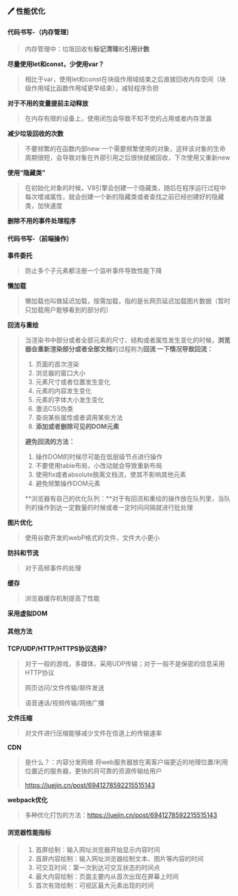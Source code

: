 ### :pen: 性能优化

#### 代码书写-（内存管理）

> 内存管理中：垃圾回收有**标记清理**和**引用计数**

**尽量使用let和const，少使用var？**

> 相比于var，使用let和const在块级作用域结束之后直接回收内存空间（块级作用域比函数作用域更早结束），减轻程序负担

**对于不用的变量提前主动释放**

> 在内存有限的设备上，使用闭包会导致不知不觉的占用或者内存泄漏

**减少垃圾回收的次数**

> 不要频繁的在函数内部new 一个需要频繁使用的对象，这样该对象的生命周期很短，会导致对象在外部引用之后很快就被回收，下次使用又重新new 

**使用“隐藏类”**

> 在初始化对象的时候，V8引擎会创建一个隐藏类，随后在程序运行过程中每次增减属性，就会创建一个新的隐藏类或者查找之前已经创建好的隐藏类，加快速度

**删除不用的事件处理程序**



#### 代码书写-（前端操作）

**事件委托**

> 防止多个子元素都注册一个监听事件导致性能下降

**懒加载**

> 懒加载也叫做延迟加载，按需加载，指的是长网页延迟加载图片数据（暂时只加载用户能够看到的部分的）

**回流与重绘**

> 当渲染书中部分或者全部元素的尺寸、结构或者属性发生变化的时候，**浏览器会重新渲染部分或者全部文档**的过程称为**回流
> 一下情况导致回流：**
>
> 1. 页面的首次渲染
> 2. 浏览器的窗口大小
> 3. 元素尺寸或者位置发生变化
> 4. 元素的内容发生变化
> 5. 元素的字体大小发生变化
> 6. 激活CSS伪类
> 7. 查询某些属性或者调用某些方法
> 8. **添加或者删除可见的DOM元素**
>
> **避免回流的方法：**
>
> 1. 操作DOM的时候尽可能在低层级节点进行操作
> 2. 不要使用table布局，小改动就会导致重新布局
> 3. 使用fix或者absolute脱离文档流，使其不影响其他元素
> 4. 避免频繁操作DOM元素
>
> **浏览器有自己的优化队列：**对于有回流和重绘的操作放在队列里，当队列的操作到达一定数量的时候或者一定时间间隔就进行批处理

**图片优化**

> 使用谷歌开发的webP格式的文件，文件大小更小

**防抖和节流**

> 对于高频事件的处理

**缓存**

> 浏览器缓存机制提高了性能

**采用虚拟DOM**



#### 其他方法

**TCP/UDP/HTTP/HTTPS协议选择?**

> 对于一般的游戏，多媒体，采用UDP传输；对于一般不是保密的信息采用HTTP协议
>
> 网页访问/文件传输/邮件发送
>
> 语音通话/视频传输/网络广播

**文件压缩**

> 对文件进行压缩能够减少文件在信道上的传输速率

**CDN**

> 是什么？：内容分发网络
> 将web服务器放在离客户端更近的地理位置/利用位置近的服务器，更快的将可靠的资源传输给用户
>
> https://juejin.cn/post/6941278592215515143

**webpack优化**

> 多种优化打包的方法：https://juejin.cn/post/6941278592215515143





#### 浏览器性能指标

> 1. 首屏绘制：输入网址浏览器开始显示内容时间
> 2. 首屏内容绘制：输入网址浏览器绘制文本、图片等内容的时间
> 3. 可交互时间：第一次到达可交互状态的时间点
> 4. 最大内容绘制：页面主要内从首次出现在屏幕上时间
> 5. 首次有效绘制：可视区最大元素出现的时间

